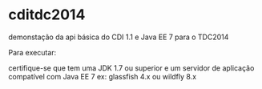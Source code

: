 cditdc2014
==========

demonstação da api básica do CDI 1.1 e Java EE 7 para o TDC2014

Para executar:

certifique-se que tem uma JDK 1.7 ou superior e um servidor de aplicação compatível com Java EE 7 ex: glassfish 4.x ou wildfly 8.x
